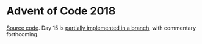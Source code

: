 # Advent of Code 2018

[Source code](https://github.com/lisa/adventofcode/tree/master/2018). Day 15 is [partially implemented in a branch](https://github.com/lisa/adventofcode/tree/2018-day15a/2018), with commentary forthcoming.